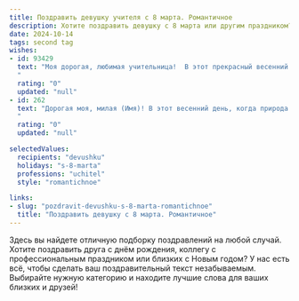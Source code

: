 ```yaml
---
title: Поздравить девушку учителя с 8 марта. Романтичное
description: Хотите поздравить девушку с 8 марта или другим праздником? Наш ИИ создаст незабываемое поздравление, а вы обязательно выделитесь среди других.  
date: 2024-10-14
tags: second tag
wishes:
- id: 93429
  text: "Моя дорогая, любимая учительница!  В этот прекрасный весенний день, 8 Марта, я хочу выразить тебе свою безграничную любовь и восхищение. Твоя теплота, забота и  мудрость светят ярче солнца, а твой талант вдохновляет и преображает мир. Пусть эта весна принесёт тебе  радость, счастье и исполнение всех желаний.  Целую тебя нежно и крепко обнимаю!
  "
  rating: "0"
  updated: "null"
- id: 262
  text: "Дорогая моя, милая (Имя)! В этот весенний день, когда природа пробуждается ото сна, а воздух наполнен ароматами первых цветов, позволь поздравить тебя с праздником 8 марта! Ты, словно добрая волшебница, открываешь своим ученикам удивительный мир знаний, сеешь в их сердцах семена добра и мудрости. Твоя красота, ум и душевное тепло делают этот мир светлее. Желаю тебе, моя прекрасная, чтобы твоя жизнь была наполнена счастьем, любовью и вдохновением!
  "
  rating: "0"
  updated: "null"

selectedValues:
  recipients: "devushku"
  holidays: "s-8-marta"
  professions: "uchitel"
  style: "romantichnoe"

links:
- slug: "pozdravit-devushku-s-8-marta-romantichnoe"
  title: "Поздравить девушку с 8 марта. Романтичное"
---
```


Здесь вы найдете отличную подборку поздравлений на любой случай.
Хотите поздравить друга с днём рождения, коллегу с профессиональным праздником или близких с Новым годом? У нас есть всё, чтобы сделать ваш поздравительный текст незабываемым. Выбирайте нужную категорию и находите лучшие слова для ваших близких и друзей!
